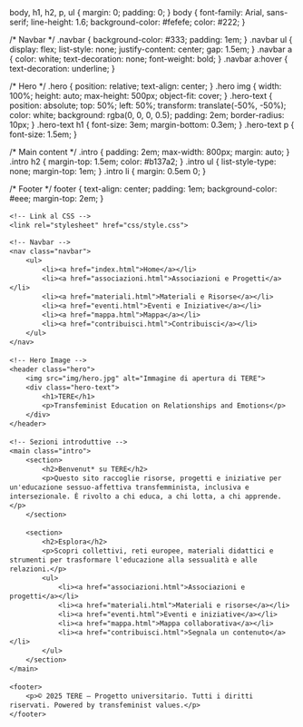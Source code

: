 <!DOCTYPE html>
<html lang="it">
<head>
    <meta charset="UTF-8">
    <meta name="viewport" content="width=device-width, initial-scale=1.0">
    <title>TERE – Transfeminist Education on Relationships and Emotions</title>
<link href="https://cdn.jsdelivr.net/npm/bootstrap@5.3.0/dist/css/bootstrap.min.css" rel="stylesheet">
  <link rel="stylesheet" href="TERE_css_style/Tere_css">
    <style.css>
body, h1, h2, p, ul {
    margin: 0;
    padding: 0;
}
body {
    font-family: Arial, sans-serif;
    line-height: 1.6;
    background-color: #fefefe;
    color: #222;
}

/* Navbar */
.navbar {
    background-color: #333;
    padding: 1em;
}
.navbar ul {
    display: flex;
    list-style: none;
    justify-content: center;
    gap: 1.5em;
}
.navbar a {
    color: white;
    text-decoration: none;
    font-weight: bold;
}
.navbar a:hover {
    text-decoration: underline;
}

/* Hero */
.hero {
    position: relative;
    text-align: center;
}
.hero img {
    width: 100%;
    height: auto;
    max-height: 500px;
    object-fit: cover;
}
.hero-text {
    position: absolute;
    top: 50%;
    left: 50%;
    transform: translate(-50%, -50%);
    color: white;
    background: rgba(0, 0, 0, 0.5);
    padding: 2em;
    border-radius: 10px;
}
.hero-text h1 {
    font-size: 3em;
    margin-bottom: 0.3em;
}
.hero-text p {
    font-size: 1.5em;
}

/* Main content */
.intro {
    padding: 2em;
    max-width: 800px;
    margin: auto;
}
.intro h2 {
    margin-top: 1.5em;
    color: #b137a2;
}
.intro ul {
    list-style-type: none;
    margin-top: 1em;
}
.intro li {
    margin: 0.5em 0;
}

/* Footer */
footer {
    text-align: center;
    padding: 1em;
    background-color: #eee;
    margin-top: 2em;
}
</style>
    <!-- Metadati Dublin Core -->
    <meta name="DC.title" content="TERE – Transfeminist Education on Relationships and Emotions">
    <meta name="DC.creator" content="Tuo Nome">
    <meta name="DC.language" content="it">
    <meta name="DC.subject" content="Educazione sessuale, transfemminismo, emozioni, relazioni, diritti di genere">
    <meta name="DC.description" content="Un archivio digitale di risorse, progetti e iniziative sull’educazione sessuo-affettiva in chiave transfemminista in Europa.">

    <!-- Link al CSS -->
    <link rel="stylesheet" href="css/style.css">
</head>
<body>

    <!-- Navbar -->
    <nav class="navbar">
        <ul>
            <li><a href="index.html">Home</a></li>
            <li><a href="associazioni.html">Associazioni e Progetti</a></li>
            <li><a href="materiali.html">Materiali e Risorse</a></li>
            <li><a href="eventi.html">Eventi e Iniziative</a></li>
            <li><a href="mappa.html">Mappa</a></li>
            <li><a href="contribuisci.html">Contribuisci</a></li>
        </ul>
    </nav>

    <!-- Hero Image -->
    <header class="hero">
        <img src="img/hero.jpg" alt="Immagine di apertura di TERE">
        <div class="hero-text">
            <h1>TERE</h1>
            <p>Transfeminist Education on Relationships and Emotions</p>
        </div>
    </header>

    <!-- Sezioni introduttive -->
    <main class="intro">
        <section>
            <h2>Benvenut* su TERE</h2>
            <p>Questo sito raccoglie risorse, progetti e iniziative per un'educazione sessuo-affettiva transfemminista, inclusiva e intersezionale. È rivolto a chi educa, a chi lotta, a chi apprende.</p>
        </section>

        <section>
            <h2>Esplora</h2>
            <p>Scopri collettivi, reti europee, materiali didattici e strumenti per trasformare l'educazione alla sessualità e alle relazioni.</p>
            <ul>
                <li><a href="associazioni.html">Associazioni e progetti</a></li>
                <li><a href="materiali.html">Materiali e risorse</a></li>
                <li><a href="eventi.html">Eventi e iniziative</a></li>
                <li><a href="mappa.html">Mappa collaborativa</a></li>
                <li><a href="contribuisci.html">Segnala un contenuto</a></li>
            </ul>
        </section>
    </main>

    <footer>
        <p>© 2025 TERE – Progetto universitario. Tutti i diritti riservati. Powered by transfeminist values.</p>
    </footer>

</body>
</html>
